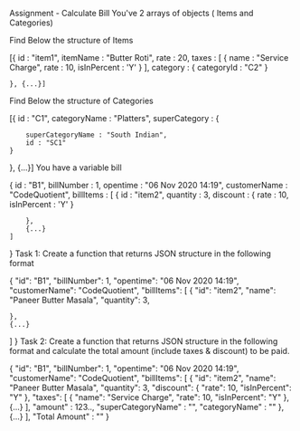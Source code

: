 Assignment - Calculate Bill
You've 2 arrays of objects ( Items and Categories)

Find Below the structure of Items

[{  	id : "item1",
        itemName : "Butter Roti",
        rate : 20,
        taxes : [
            {
                name : "Service Charge",
                rate : 10,
                isInPercent : 'Y'
            }
        ],
        category : {
            categoryId : "C2"
        }

    }, {...}]


Find Below the structure of Categories

[{
    id : "C1",
    categoryName : "Platters",
    superCategory : {

        superCategoryName : "South Indian",
        id : "SC1"
    }
}, {...}]
You have a variable bill

{	id : "B1",
    billNumber : 1,
    opentime : "06 Nov 2020 14:19",
    customerName : "CodeQuotient",
    billItems : [
        {
            id : "item2",
            quantity : 3,
            discount : {
                rate : 10,
                isInPercent : 'Y'
            }

        },
		{...}
	]
}
Task 1: Create a function that returns JSON structure in the following format

{
  "id": "B1",
  "billNumber": 1,
  "opentime": "06 Nov 2020 14:19",
  "customerName": "CodeQuotient",
  "billItems": [
    {
      "id": "item2",
      "name": "Paneer Butter Masala",
      "quantity": 3,
      
    },
    {...}
  ]
}
Task 2: Create a function that returns JSON structure in the following format and calculate the total amount (include taxes & discount) to be paid.

 {
 "id": "B1",
 "billNumber": 1,
 "opentime": "06 Nov 2020 14:19",
 "customerName": "CodeQuotient",
 "billItems": [
  {
   "id": "item2",
   "name": "Paneer Butter Masala",
   "quantity": 3,
   "discount": {
    "rate": 10,
    "isInPercent": "Y"
   },
   "taxes": [
    {
     "name": "Service Charge",
     "rate": 10,
     "isInPercent": "Y"
    },
    {...}
   ],
   "amount" : 123..,
   "superCategoryName" : "",
   "categoryName" : ""
  },
  {...}
 ],
 "Total Amount" : ""
}
